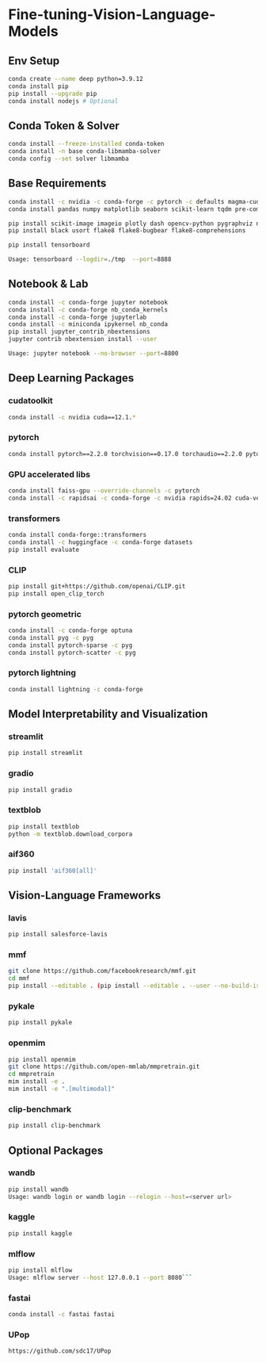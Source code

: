 # Fine-tuning-Vision-Language-Models

## Env Setup
```bash
conda create --name deep python=3.9.12
conda install pip
pip install --upgrade pip
conda install nodejs # Optional
```

## Conda Token & Solver
```bash
conda install --freeze-installed conda-token
conda install -n base conda-libmamba-solver
conda config --set solver libmamba
```

## Base Requirements
```bash
conda install -c nvidia -c conda-forge -c pytorch -c defaults magma-cuda121 astunparse numpy ninja pyyaml setuptools cmake typing_extensions six requests dataclasses mkl mkl-include
conda install pandas numpy matplotlib seaborn scikit-learn tqdm pre-commit yacs cython

pip install scikit-image imageio plotly dash opencv-python pygraphviz networkx captum ftfy regex nltk
pip install black usort flake8 flake8-bugbear flake8-comprehensions

pip install tensorboard

Usage: tensorboard --logdir=./tmp  --port=8888
```

## Notebook & Lab
```bash
conda install -c conda-forge jupyter notebook
conda install -c conda-forge nb_conda_kernels
conda install -c conda-forge jupyterlab
conda install -c miniconda ipykernel nb_conda
pip install jupyter_contrib_nbextensions
jupyter contrib nbextension install --user

Usage: jupyter notebook --no-browser --port=8800
```

## Deep Learning Packages
### cudatoolkit
```bash
conda install -c nvidia cuda==12.1.*
```
### pytorch
```bash
conda install pytorch==2.2.0 torchvision==0.17.0 torchaudio==2.2.0 pytorch-cuda=12.1 -c pytorch -c nvidia
```

### GPU accelerated libs
```bash
conda install faiss-gpu --override-channels -c pytorch
conda install -c rapidsai -c conda-forge -c nvidia rapids=24.02 cuda-version=12.0
```

### transformers
```bash
conda install conda-forge::transformers
conda install -c huggingface -c conda-forge datasets
pip install evaluate
```

### CLIP
```bash
pip install git+https://github.com/openai/CLIP.git
pip install open_clip_torch
```

### pytorch geometric
```bash
conda install -c conda-forge optuna
conda install pyg -c pyg
conda install pytorch-sparse -c pyg
conda install pytorch-scatter -c pyg
```

### pytorch lightning
```bash
conda install lightning -c conda-forge
```


## Model Interpretability and Visualization
### streamlit
```bash
pip install streamlit
```

### gradio
```bash
pip install gradio
```
### textblob
```bash
pip install textblob
python -m textblob.download_corpora
```

### aif360
```bash
pip install 'aif360[all]'
```

## Vision-Language Frameworks
### lavis
```bash
pip install salesforce-lavis
```
### mmf
```bash
git clone https://github.com/facebookresearch/mmf.git
cd mmf
pip install --editable . (pip install --editable . --user --no-build-isolation)
```

### pykale
```bash
pip install pykale
```
### openmim
```bash
pip install openmim
git clone https://github.com/open-mmlab/mmpretrain.git
cd mmpretrain
mim install -e .
mim install -e ".[multimodal]"
```
### clip-benchmark
```bash
pip install clip-benchmark
```

## Optional Packages
### wandb
```bash
pip install wandb
Usage: wandb login or wandb login --relogin --host=<server url>
```

### kaggle
```bash
pip install kaggle
```

### mlflow
```bash
pip install mlflow
Usage: mlflow server --host 127.0.0.1 --port 8080```
```

### fastai
```bash
conda install -c fastai fastai
```

### UPop
```bash
https://github.com/sdc17/UPop
```






